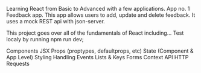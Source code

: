 Learning React from Basic to Advanced with a few applications.
App no. 1 Feedback app.
This app allows users to add, update and delete feedback. It uses a mock REST api with json-server.

This project goes over all of the fundamentals of React including...
Test localy by running npm run dev;

Components
JSX
Props (proptypes, defaultprops, etc)
State (Component & App Level)
Styling
Handling Events
Lists & Keys
Forms
Context API
HTTP Requests

